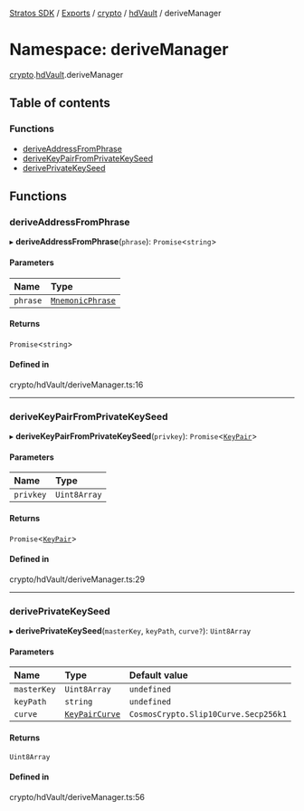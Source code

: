 [Stratos SDK](../README.md) / [Exports](../modules.md) / [crypto](crypto.md) / [hdVault](crypto.hdVault.md) / deriveManager

# Namespace: deriveManager

[crypto](crypto.md).[hdVault](crypto.hdVault.md).deriveManager

## Table of contents

### Functions

- [deriveAddressFromPhrase](crypto.hdVault.deriveManager.md#deriveaddressfromphrase)
- [deriveKeyPairFromPrivateKeySeed](crypto.hdVault.deriveManager.md#derivekeypairfromprivatekeyseed)
- [derivePrivateKeySeed](crypto.hdVault.deriveManager.md#deriveprivatekeyseed)

## Functions

### deriveAddressFromPhrase

▸ **deriveAddressFromPhrase**(`phrase`): `Promise`\<`string`\>

#### Parameters

| Name | Type |
| :------ | :------ |
| `phrase` | [`MnemonicPhrase`](crypto.hdVault.mnemonic.md#mnemonicphrase) |

#### Returns

`Promise`\<`string`\>

#### Defined in

crypto/hdVault/deriveManager.ts:16

___

### deriveKeyPairFromPrivateKeySeed

▸ **deriveKeyPairFromPrivateKeySeed**(`privkey`): `Promise`\<[`KeyPair`](../interfaces/crypto.hdVault.hdVaultTypes.KeyPair.md)\>

#### Parameters

| Name | Type |
| :------ | :------ |
| `privkey` | `Uint8Array` |

#### Returns

`Promise`\<[`KeyPair`](../interfaces/crypto.hdVault.hdVaultTypes.KeyPair.md)\>

#### Defined in

crypto/hdVault/deriveManager.ts:29

___

### derivePrivateKeySeed

▸ **derivePrivateKeySeed**(`masterKey`, `keyPath`, `curve?`): `Uint8Array`

#### Parameters

| Name | Type | Default value |
| :------ | :------ | :------ |
| `masterKey` | `Uint8Array` | `undefined` |
| `keyPath` | `string` | `undefined` |
| `curve` | [`KeyPairCurve`](crypto.hdVault.hdVaultTypes.md#keypaircurve) | `CosmosCrypto.Slip10Curve.Secp256k1` |

#### Returns

`Uint8Array`

#### Defined in

crypto/hdVault/deriveManager.ts:56
